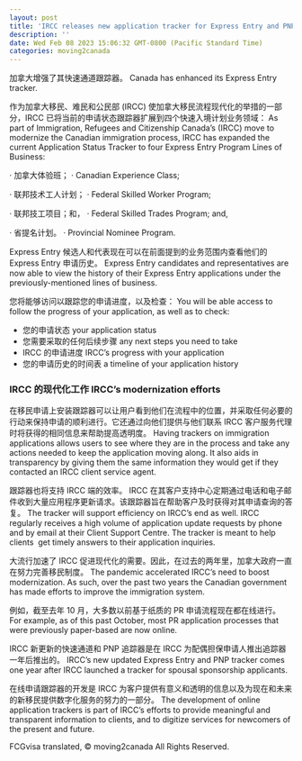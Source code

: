 ```yaml
---
layout: post
title: 'IRCC releases new application tracker for Express Entry and PNP'
description: ''
date: Wed Feb 08 2023 15:06:32 GMT-0800 (Pacific Standard Time)
categories: moving2canada
---
```


加拿大增强了其快速通道跟踪器。	Canada has enhanced its Express Entry tracker.
	
作为加拿大移民、难民和公民部 (IRCC) 使加拿大移民流程现代化的举措的一部分，IRCC 已将当前的申请状态跟踪器扩展到四个快速入境计划业务领域：	As part of Immigration, Refugees and Citizenship Canada’s (IRCC) move to modernize the Canadian immigration process, IRCC has expanded the current Application Status Tracker to four Express Entry Program Lines of Business:
	
· 加拿大体验班；	· Canadian Experience Class;
	
· 联邦技术工人计划；	· Federal Skilled Worker Program;
	
· 联邦技工项目；和，	· Federal Skilled Trades Program; and,
	
· 省提名计划。	· Provincial Nominee Program.
	
Express Entry 候选人和代表现在可以在前面提到的业务范围内查看他们的 Express Entry 申请历史。	Express Entry candidates and representatives are now able to view the history of their Express Entry applications under the previously-mentioned lines of business.
	
您将能够访问以跟踪您的申请进度，以及检查：	You will be able access to follow the progress of your application, as well as to check:
	
* 您的申请状态	  your application status
* 您需要采取的任何后续步骤	  any next steps you need to take
* IRCC 的申请进度	  IRCC’s progress with your application
* 您的申请历史的时间表	  a timeline of your application history
	
### IRCC 的现代化工作	IRCC’s modernization efforts
	
在移民申请上安装跟踪器可以让用户看到他们在流程中的位置，并采取任何必要的行动来保持申请的顺利进行。它还通过向他们提供与他们联系 IRCC 客户服务代理时将获得的相同信息来帮助提高透明度。	Having trackers on immigration applications allows users to see where they are in the process and take any actions needed to keep the application moving along. It also aids in transparency by giving them the same information they would get if they contacted an IRCC client service agent.
	
跟踪器也将支持 IRCC 端的效率。 IRCC 在其客户支持中心定期通过电话和电子邮件收到大量应用程序更新请求。该跟踪器旨在帮助客户及时获得对其申请查询的答复。	The tracker will support efficiency on IRCC’s end as well. IRCC regularly receives a high volume of application update requests by phone and by email at their Client Support Centre. The tracker is meant to help clients  get timely answers to their application inquiries.
	
大流行加速了 IRCC 促进现代化的需要。因此，在过去的两年里，加拿大政府一直在努力完善移民制度。	The pandemic accelerated IRCC’s need to boost modernization. As such, over the past two years the Canadian government has made efforts to improve the immigration system.
	
例如，截至去年 10 月，大多数以前基于纸质的 PR 申请流程现在都在线进行。	For example, as of this past October, most PR application processes that were previously paper-based are now online.
	
IRCC 新更新的快速通道和 PNP 追踪器是在 IRCC 为配偶担保申请人推出追踪器一年后推出的。	IRCC’s new updated Express Entry and PNP tracker comes one year after IRCC launched a tracker for spousal sponsorship applicants.
	
在线申请跟踪器的开发是 IRCC 为客户提供有意义和透明的信息以及为现在和未来的新移民提供数字化服务的努力的一部分。	The development of online application trackers is part of IRCC’s efforts to provide meaningful and transparent information to clients, and to digitize services for newcomers of the present and future.

FCGvisa translated, © moving2canada All Rights Reserved.

